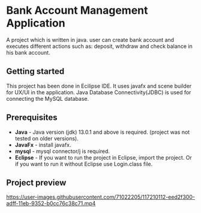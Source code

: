 # Bank Account Management Application
A project which is written in java. user can create bank account and executes different actions such as: deposit, withdraw and check balance in his bank account.

## Getting started
This project has been done in Ecilipse IDE. It uses javafx and scene builder for UX/UI in the application. Java Database Connectivity(JDBC) is used for connecting the MySQL database.

## Prerequisites
 * **Java** - Java version (jdk) 13.0.1 and above is required. (project was not tested on older versions).
 * **JavaFx** - install javafx.
* **mysql** - mysql connector/j is required.
* **Eclipse** - If you want to run the project in Eclipse, import the project. Or if you want to run it without Eclipse use Login.class file.

## Project preview

https://user-images.githubusercontent.com/71022205/117210112-eed2f300-adff-11eb-9352-b0cc76c38c71.mp4

